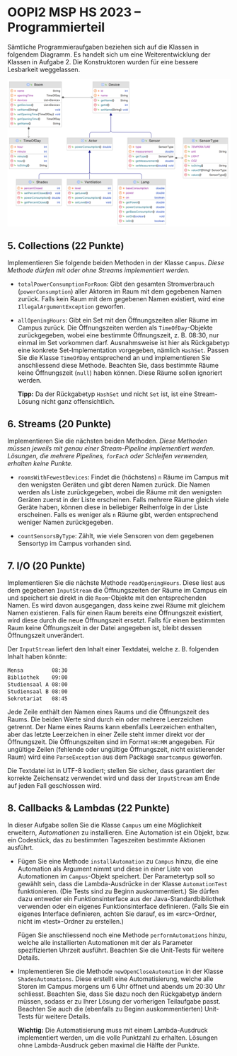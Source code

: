 # OOPI2 MSP HS 2023 – Programmierteil

Sämtliche Programmieraufgaben beziehen sich auf die Klassen in folgendem Diagramm. Es handelt sich um eine Weiterentwicklung der Klassen in Aufgabe 2. Die Konstruktoren wurden für eine bessere Lesbarkeit weggelassen.

![Diagram](uml.png)

## 5. Collections (22 Punkte)

Implementieren Sie folgende beiden Methoden in der Klasse `Campus`. _Diese Methode dürfen mit oder ohne Streams implementiert werden._

* `totalPowerConsumptionForRoom`: Gibt den gesamten Stromverbrauch (`powerConsumption`) aller Aktoren im Raum mit dem gegebenen Namen zurück. Falls kein Raum mit dem gegebenen Namen existiert, wird eine `IllegalArgumentException` geworfen.


* `allOpeningHours`: Gibt ein Set mit den Öffnungszeiten aller Räume im Campus zurück. Die Öffnungszeiten werden als `TimeOfDay`-Objekte zurückgegeben, wobei eine bestimmte Öffnungszeit, z. B. 08:30, nur einmal im Set vorkommen darf. Ausnahmsweise ist hier als Rückgabetyp eine konkrete Set-Implementation vorgegeben, nämlich `HashSet`. Passen Sie die Klasse `TimeOfDay` entsprechend an und implementieren Sie anschliessend diese Methode. Beachten Sie, dass bestimmte Räume keine Öffnungszeit (`null`) haben können. Diese Räume sollen ignoriert werden.

  **Tipp:** Da der Rückgabetyp `HashSet` und nicht `Set` ist, ist eine Stream-Lösung nicht ganz offensichtlich.


## 6. Streams (20 Punkte)

Implementieren Sie die nächsten beiden Methoden. _Diese Methoden müssen jeweils mit genau einer Stream-Pipeline implementiert werden. Lösungen, die mehrere Pipelines, `forEach` oder Schleifen verwenden, erhalten keine Punkte._

* `roomsWithFewestDevices`: Findet die (höchstens) `n` Räume im Campus mit den wenigsten Geräten und gibt deren Namen zurück. Die Namen werden als Liste zurückgegeben, wobei die Räume mit den wenigsten Geräten zuerst in der Liste erscheinen. Falls mehrere Räume gleich viele Geräte haben, können diese in beliebiger Reihenfolge in der Liste erscheinen. Falls es weniger als `n` Räume gibt, werden entsprechend weniger Namen zurückgegeben.


* `countSensorsByType`: Zählt, wie viele Sensoren von dem gegebenen Sensortyp im Campus vorhanden sind.


## 7. I/O (20 Punkte)

Implementieren Sie die nächste Methode `readOpeningHours`. Diese liest aus dem gegebenen `InputStream` die Öffnungszeiten der Räume im Campus ein und speichert sie direkt in die `Room`-Objekte mit den entsprechenden Namen. Es wird davon ausgegangen, dass keine zwei Räume mit gleichem Namen existieren. Falls für einen Raum bereits eine Öffnungszeit existiert, wird diese durch die neue Öffnungszeit ersetzt. Falls für einen bestimmten Raum keine Öffnungszeit in der Datei angegeben ist, bleibt dessen Öffnungszeit unverändert.

Der `InputStream` liefert den Inhalt einer Textdatei, welche z. B. folgenden Inhalt haben könnte:

    Mensa         08:30
    Bibliothek    09:00
    Studiensaal A 08:00
    Studiensaal B 08:00
    Sekretariat   08:45

 Jede Zeile enthält den Namen eines Raums und die Öffnungszeit des Raums. Die beiden Werte sind durch ein oder mehrere Leerzeichen getrennt. Der Name eines Raums kann ebenfalls Leerzeichen enthalten, aber das letzte Leerzeichen in einer Zeile steht immer direkt vor der Öffnungszeit. Die Öffnungszeiten sind im Format `HH:MM` angegeben. Für ungültige Zeilen (fehlende oder ungültige Öffnungszeit, nicht existierender Raum) wird eine `ParseException` aus dem Package `smartcampus` geworfen.
 
Die Textdatei ist in UTF-8 kodiert; stellen Sie sicher, dass garantiert der korrekte Zeichensatz verwendet wird und dass der `InputStream` am Ende auf jeden Fall geschlossen wird.


## 8. Callbacks & Lambdas (22 Punkte)

In dieser Aufgabe sollen Sie die Klasse `Campus` um eine Möglichkeit erweitern, _Automationen_ zu installieren. Eine Automation ist ein Objekt, bzw. ein Codestück, das zu bestimmten Tageszeiten bestimmte Aktionen ausführt.

* Fügen Sie eine Methode `installAutomation` zu `Campus` hinzu, die eine Automation als Argument nimmt und diese in einer Liste von Automationen im `Campus`-Objekt speichert. Der Parametertyp soll so gewählt sein, dass die Lambda-Ausdrücke in der Klasse `AutomationTest` funktionieren. (Die Tests sind zu Beginn auskommentiert.) Sie dürfen dazu entweder ein Funktionsinterface aus der Java-Standardbibliothek verwenden oder ein eigenes Funktionsinterface definieren. (Falls Sie ein eigenes Interface definieren, achten Sie darauf, es im «src»-Ordner, nicht im «test»-Ordner zu erstellen.)

  Fügen Sie anschliessend noch eine Methode `performAutomations` hinzu, welche alle installierten Automationen mit der als Parameter spezifizierten Uhrzeit ausführt. Beachten Sie die Unit-Tests für weitere Details.


* Implementieren Sie die Methode `newOpenCloseAutomation` in der Klasse `ShadesAutomations`. Diese erstellt eine Automatisierung, welche alle Storen im Campus morgens um 6 Uhr öffnet und abends um 20:30 Uhr schliesst. Beachten Sie, dass Sie dazu noch den Rückgabetyp ändern müssen, sodass er zu Ihrer Lösung der vorherigen Teilaufgabe passt. Beachten Sie auch die (ebenfalls zu Beginn auskommentierten) Unit-Tests für weitere Details.

  **Wichtig:** Die Automatisierung muss mit einem Lambda-Ausdruck implementiert werden, um die volle Punktzahl zu erhalten. Lösungen ohne Lambda-Ausdruck geben maximal die Hälfte der Punkte.